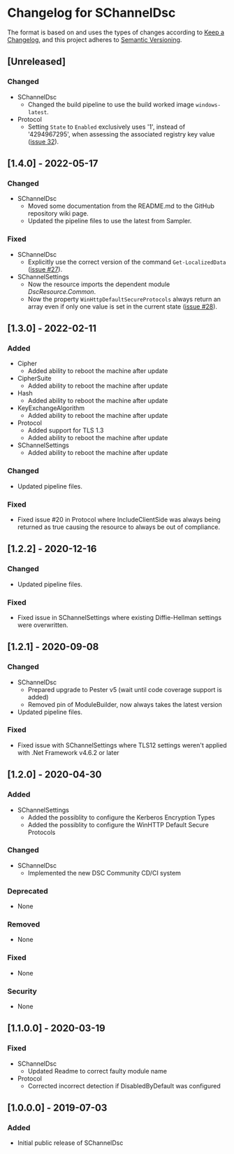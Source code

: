 # Changelog for SChannelDsc

The format is based on and uses the types of changes according to [Keep a Changelog](https://keepachangelog.com/en/1.0.0/),
and this project adheres to [Semantic Versioning](https://semver.org/spec/v2.0.0.html).

## [Unreleased]

### Changed

- SChannelDsc
  - Changed the build pipeline to use the build worked image `windows-latest`.
- Protocol
  - Setting `State` to `Enabled` exclusively uses '1', instead of '4294967295', when assessing the associated
    registry key value ([issue 32](https://github.com/dsccommunity/SChannelDsc/issues/32)).

## [1.4.0] - 2022-05-17

### Changed

- SChannelDsc
  - Moved some documentation from the README.md to the GitHub repository
    wiki page.
  - Updated the pipeline files to use the latest from Sampler.

### Fixed

- SChannelDsc
  - Explicitly use the correct version of the command `Get-LocalizedData`
    ([issue #27](https://github.com/dsccommunity/SChannelDsc/issues/27)).
- SChannelSettings
  - Now the resource imports the dependent module *DscResource.Common*.
  - Now the property `WinHttpDefaultSecureProtocols` always return an array
    even if only one value is set in the current state ([issue #28](https://github.com/dsccommunity/SChannelDsc/issues/28)).

## [1.3.0] - 2022-02-11

### Added

- Cipher
  - Added ability to reboot the machine after update
- CipherSuite
  - Added ability to reboot the machine after update
- Hash
  - Added ability to reboot the machine after update
- KeyExchangeAlgorithm
  - Added ability to reboot the machine after update
- Protocol
  - Added support for TLS 1.3
  - Added ability to reboot the machine after update
- SChannelSettings
  - Added ability to reboot the machine after update

### Changed

- Updated pipeline files.

### Fixed

- Fixed issue #20 in Protocol where IncludeClientSide was always being returned as true causing the resource to always be out of compliance.

## [1.2.2] - 2020-12-16

### Changed

- Updated pipeline files.

### Fixed

- Fixed issue in SChannelSettings where existing Diffie-Hellman settings
  were overwritten.

## [1.2.1] - 2020-09-08

### Changed

- SChannelDsc
  - Prepared upgrade to Pester v5 (wait until code coverage support is added)
  - Removed pin of ModuleBuilder, now always takes the latest version
- Updated pipeline files.

### Fixed

- Fixed issue with SChannelSettings where TLS12 settings weren't applied with
  .Net Framework v4.6.2 or later

## [1.2.0] - 2020-04-30

### Added

- SChannelSettings
  - Added the possiblity to configure the Kerberos Encryption Types
  - Added the possiblity to configure the WinHTTP Default Secure Protocols

### Changed

- SChannelDsc
  - Implemented the new DSC Community CD/CI system

### Deprecated

- None

### Removed

- None

### Fixed

- None

### Security

- None

## [1.1.0.0] - 2020-03-19

### Fixed

- SChannelDsc
  - Updated Readme to correct faulty module name
- Protocol
  - Corrected incorrect detection if DisabledByDefault was configured

## [1.0.0.0] - 2019-07-03

### Added

- Initial public release of SChannelDsc
